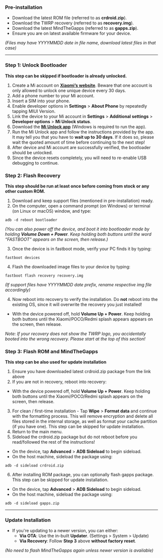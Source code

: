 ### Pre-installation
* Download the latest ROM file (referred to as **crdroid.zip**).
* Download the TWRP recovery (referred to as **recovery.img**).
* Download the latest MindTheGapps (referred to as **gapps.zip**).
* Ensure you are on latest available firmware for your device.

*(Files may have YYYYMMDD date in file name, download latest files in that case)*

---

### Step 1: Unlock Bootloader
**This step can be skipped if bootloader is already unlocked.**

1. Create a Mi account on **[Xiaomi’s website](https://global.account.xiaomi.com/pass/register)**. Beware that one account is only allowed to unlock one unique device every 30 days.  
2. Add a phone number to your Mi account.  
3. Insert a SIM into your phone.  
4. Enable developer options in **Settings** > **About Phone** by repeatedly tapping MIUI Version.  
5. Link the device to your Mi account in **Settings** > **Additional settings** > **Developer options** > **Mi Unlock status**.  
6. Download the **[Mi Unlock app](https://en.miui.com/unlock/download_en.html)** (Windows is required to run the app).  
7. Run the Mi Unlock app and follow the instructions provided by the app. It may tell you that you have to **wait up to 30 days**. If it does so, please wait the quoted amount of time before continuing to the next step!  
8. After device and Mi account are successfully verified, the bootloader should be unlocked.  
9. Since the device resets completely, you will need to re-enable USB debugging to continue.  

### Step 2: Flash Recovery 
**This step should be run at least once before coming from stock or any other custom ROM.**

1. Download and keep support files (mentioned in pre-installation) ready.  
2. On the computer, open a command prompt (on Windows) or terminal (on Linux or macOS) window, and type:

```
adb -d reboot bootloader
```

*(You can also power off the device, and boot it into bootloader mode by holding **Volume Down + Power**. Keep holding both buttons until the word “FASTBOOT” appears on the screen, then release.)*

3. Once the device is in fastboot mode, verify your PC finds it by typing:

```
fastboot devices
```

4. Flash the downloaded image files to your device by typing:

```
fastboot flash recovery recovery.img
```

*(If support files have YYYYMMDD date prefix, rename respective img file accordingly)*

4. Now reboot into recovery to verify the installation. Do **not** reboot into the existing OS, since it will overwrite the recovery you just installed!
  - With the device powered off, hold **Volume Up + Power**. Keep holding both buttons until the Xiaomi/POCO/Redmi splash appears appears on the screen, then release.

*Note: If your recovery does not show the TWRP logo, you accidentally booted into the wrong recovery. Please start at the top of this section!*

### Step 3: Flash ROM and MindTheGapps
**This step can be also used for update installation**

1. Ensure you have downloaded latest crdroid.zip package from the link above
2. If you are not in recovery, reboot into recovery:
  - With the device powered off, hold **Volume Up + Power**. Keep holding both buttons until the Xiaomi/POCO/Redmi splash appears on the screen, then release.
3. For clean / first-time installation - Tap **Wipe** > **Format data** and continue with the formatting process. This will remove encryption and delete all files stored in the internal storage, as well as format your cache partition (if you have one). This step can be skipped for update installation.  
4. Return to the main menu.  
5. Sideload the crdroid.zip package but do not reboot before you read/followed the rest of the instructions!  
  - On the device, tap **Advanced** > **ADB Sideload** to begin sideload.
  - On the host machine, sideload the package using:

```
adb -d sideload crdroid.zip
```

6. After installing ROM package, you can optionally flash gapps package. This step can be skipped for update installation.
  - On the device, tap **Advanced** > **ADB Sideload** to begin sideload.
  - On the host machine, sideload the package using:

```
adb -d sideload gapps.zip
```

---

### Update Installation
* If you're updating to a newer version, you can either:
  - **Via OTA**: Use the in-built **Updater**. (Settings > System > Update)
  - **Via Recovery**: Follow **Step 3** above **without factory reset**.

*(No need to flash MindTheGapps again unless newer version is available)*

